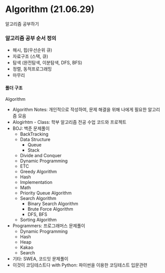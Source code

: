 # Algorithm (21.06.29) 
알고리즘 공부하기

### 알고리즘 공부 순서 정의

- 해시, 힙(우선순위 큐)
- 자료구조 (스택, 큐)
- 탐색 (완전탐색, 이분탐색, DFS, BFS)
- 정렬, 동적프로그래밍
- 마무리



#### 폴더 구조

Algorithm

- Algorithm Notes: 개인적으로 작성하여, 문제 해결을 위해 나에게 필요한 알고리즘 모음
- Alogirhtm - Class: 학부 알고리즘 전공 수업 코드와 프로젝트
- BOJ: 백준 문제풀이
  - BackTracking
  - Data Structure
    - Queue
    - Stack
  - Divide and Conquer
  - Dynamic Programming
  - ETC
  - Greedy Algorithm
  - Hash
  - Implementation
  - Math
  - Priority Queue Algorithm
  - Search Algorithm
    - Binary Search Algorithm
    - Brute Force Algorithm
    - DFS, BFS
  - Sorting Algorithm
- Programmers: 프로그래머스 문제풀이
  - Dynamic Programming
  - Hash
  - Heap
  - Kakao
  - Search
- 기타: SWEA, 코드잇 문제풀이
- 이것이 코딩테스트다 with Python: 파이썬을 이용한 코딩테스트 입문관련

